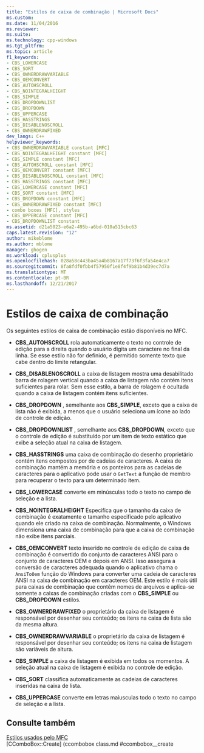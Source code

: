 ```yaml
---
title: "Estilos de caixa de combinação | Microsoft Docs"
ms.custom: 
ms.date: 11/04/2016
ms.reviewer: 
ms.suite: 
ms.technology: cpp-windows
ms.tgt_pltfrm: 
ms.topic: article
f1_keywords:
- CBS_LOWERCASE
- CBS_SORT
- CBS_OWNERDRAWVARIABLE
- CBS_OEMCONVERT
- CBS_AUTOHSCROLL
- CBS_NOINTEGRALHEIGHT
- CBS_SIMPLE
- CBS_DROPDOWNLIST
- CBS_DROPDOWN
- CBS_UPPERCASE
- CBS_HASSTRINGS
- CBS_DISABLENOSCROLL
- CBS_OWNERDRAWFIXED
dev_langs: C++
helpviewer_keywords:
- CBS_OWNERDRAWVARIABLE constant [MFC]
- CBS_NOINTEGRALHEIGHT constant [MFC]
- CBS_SIMPLE constant [MFC]
- CBS_AUTOHSCROLL constant [MFC]
- CBS_OEMCONVERT constant [MFC]
- CBS_DISABLENOSCROLL constant [MFC]
- CBS_HASSTRINGS constant [MFC]
- CBS_LOWERCASE constant [MFC]
- CBS_SORT constant [MFC]
- CBS_DROPDOWN constant [MFC]
- CBS_OWNERDRAWFIXED constant [MFC]
- combo boxes [MFC], styles
- CBS_UPPERCASE constant [MFC]
- CBS_DROPDOWNLIST constant
ms.assetid: d21a5023-e6a2-495b-a6bd-010a515cbc63
caps.latest.revision: "12"
author: mikeblome
ms.author: mblome
manager: ghogen
ms.workload: cplusplus
ms.openlocfilehash: 028a58c443ba45a4b8167a17f73f6f3fa54e4ca7
ms.sourcegitcommit: 8fa8fdf0fbb4f57950f1e8f4f9b81b4d39ec7d7a
ms.translationtype: MT
ms.contentlocale: pt-BR
ms.lasthandoff: 12/21/2017
---
```

# <a name="combo-box-styles"></a>Estilos de caixa de combinação
Os seguintes estilos de caixa de combinação estão disponíveis no MFC.  
  
-   **CBS_AUTOHSCROLL** rola automaticamente o texto no controle de edição para a direita quando o usuário digita um caractere no final da linha. Se esse estilo não for definido, é permitido somente texto que cabe dentro do limite retangular.  
  
-   **CBS_DISABLENOSCROLL** a caixa de listagem mostra uma desabilitado barra de rolagem vertical quando a caixa de listagem não contém itens suficientes para rolar. Sem esse estilo, a barra de rolagem é ocultada quando a caixa de listagem contém itens suficientes.  
  
-   **CBS_DROPDOWN** , semelhante aos **CBS_SIMPLE**, exceto que a caixa de lista não é exibida, a menos que o usuário seleciona um ícone ao lado de controle de edição.  
  
-   **CBS_DROPDOWNLIST** , semelhante aos **CBS_DROPDOWN**, exceto que o controle de edição é substituído por um item de texto estático que exibe a seleção atual na caixa de listagem.  
  
-   **CBS_HASSTRINGS** uma caixa de combinação do desenho proprietário contém itens compostos por de cadeias de caracteres. A caixa de combinação mantém a memória e os ponteiros para as cadeias de caracteres para o aplicativo pode usar o `GetText` a função de membro para recuperar o texto para um determinado item.  
  
-   **CBS_LOWERCASE** converte em minúsculas todo o texto no campo de seleção e a lista.  
  
-   **CBS_NOINTEGRALHEIGHT** Especifica que o tamanho da caixa de combinação é exatamente o tamanho especificado pelo aplicativo quando ele criado na caixa de combinação. Normalmente, o Windows dimensiona uma caixa de combinação para que a caixa de combinação não exibe itens parciais.  
  
-   **CBS_OEMCONVERT** texto inserido no controle de edição de caixa de combinação é convertido do conjunto de caracteres ANSI para o conjunto de caracteres OEM e depois em ANSI. Isso assegura a conversão de caracteres adequada quando o aplicativo chama o `AnsiToOem` função do Windows para converter uma cadeia de caracteres ANSI na caixa de combinação em caracteres OEM. Este estilo é mais útil para caixas de combinação que contêm nomes de arquivos e aplica-se somente a caixas de combinação criadas com o **CBS_SIMPLE** ou **CBS_DROPDOWN** estilos.  
  
-   **CBS_OWNERDRAWFIXED** o proprietário da caixa de listagem é responsável por desenhar seu conteúdo; os itens na caixa de lista são da mesma altura.  
  
-   **CBS_OWNERDRAWVARIABLE** o proprietário da caixa de listagem é responsável por desenhar seu conteúdo; os itens na caixa de listagem são variáveis de altura.  
  
-   **CBS_SIMPLE** a caixa de listagem é exibida em todos os momentos. A seleção atual na caixa de listagem é exibida no controle de edição.  
  
-   **CBS_SORT** classifica automaticamente as cadeias de caracteres inseridas na caixa de lista.  
  
-   **CBS_UPPERCASE** converte em letras maiusculas todo o texto no campo de seleção e a lista.  
  
## <a name="see-also"></a>Consulte também  
 [Estilos usados pelo MFC](../../mfc/reference/styles-used-by-mfc.md)   
 [CComboBox::Create] (ccombobox class.md #ccombobox__create   



